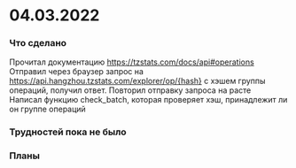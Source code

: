 # 04.03.2022  
### Что сделано  
Прочитал документацию https://tzstats.com/docs/api#operations  
Отправил через браузер запрос на https://api.hangzhou.tzstats.com/explorer/op/{hash} с хэшем группы операций, получил ответ.
Повторил отправку запроса на расте  
Написал функцию check_batch, которая проверяет хэш, принадлежит ли он группе операций  
### Трудностей пока не было  
### Планы  